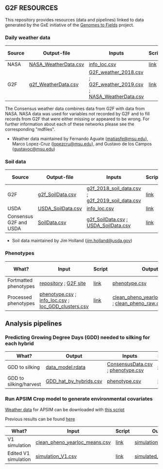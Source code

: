 ## G2F RESOURCES


This repository provides resources (data and pipelines) linked to data generated by the GxE initiative of the [Genomes to Fields](https://www.genomes2fields.org/) project.

### Daily weather data

|Source |Output-file|Inputs|Script|Data dictionary|
|---------|------|------|------|--------|
| NASA |[NASA_WeatherData.csv](https://github.com/QuantGen/G2F_RESOURCES/blob/main/Data/OutputFiles/NASA_WeatherData.csv)|[info_loc.csv](https://github.com/QuantGen/G2F_RESOURCES/blob/main/Data/OutputFiles/info_loc.csv)|[link](https://github.com/QuantGen/G2F_RESOURCES/blob/main/Rcodes/NASAWeatherData.R)| [link](https://github.com/QuantGen/G2F_RESOURCES/blob/main/mdfiles/NASAWeatherData.md) |
| G2F |  [g2f_WeatherData.csv](https://github.com/QuantGen/G2F_RESOURCES/blob/main/Data/OutputFiles/g2f_WeatherData.csv)  | [G2F_weather_2018.csv](https://github.com/QuantGen/G2F_RESOURCES/blob/main/Data/EnvironmentalCovariates/G2F_weather_2018.csv.zip) ; [G2F_weather_2019.csv](https://github.com/QuantGen/G2F_RESOURCES/blob/main/Data/EnvironmentalCovariates/G2F_weather_2019.csv.zip) ; [NASA_WeatherData.csv](https://github.com/QuantGen/G2F_RESOURCES/blob/main/Data/OutputFiles/NASA_WeatherData.csv) | [link](https://github.com/QuantGen/G2F_RESOURCES/blob/main/Rcodes/g2f_WeatherData.R)  | [link](https://github.com/QuantGen/G2F_RESOURCES/blob/main/mdfiles/g2f_WeatherData.md) |

The Consensus weather data combines data from G2F with data from NASA. NASA data was used for variables not recorded by G2F and to fill records from G2F that were either missing or appeared to be wrong. For further information about each of these networks please see the corresponding "mdfiles".
* Weather data maintained by Fernando Aguate (matiasfe@msu.edu), Marco Lopez-Cruz (lopezcru@msu.edu), and Gustavo de los Campos (gustavoc@msu.edu)

### Soil data

|Source |Output-file|Inputs|Script|Data dictionary|
|---------|------|------|------|--------|
| G2F |[g2f_SoilData.csv](https://github.com/QuantGen/G2F_RESOURCES/blob/main/Data/OutputFiles/g2f_SoilData.csv) | [g2f_2018_soil_data.csv](https://github.com/QuantGen/G2F_RESOURCES/blob/main/Data/Metadata/g2f_2018_soil_data.csv) ; [g2f_2019_soil_data.csv](https://github.com/QuantGen/G2F_RESOURCES/blob/main/Data/Metadata/g2f_2019_soil_data.csv) | [link](https://github.com/QuantGen/G2F_RESOURCES/blob/main/Rcodes/g2f_SoilData.R) | [link](https://github.com/QuantGen/G2F_RESOURCES/blob/main/mdfiles/g2f_soil_data.md) |
| USDA |[USDA_SoilData.csv](https://github.com/QuantGen/G2F_RESOURCES/blob/main/Data/OutputFiles/USDA_SoilData.csv) | [info_loc.csv](https://github.com/QuantGen/G2F_RESOURCES/blob/main/Data/OutputFiles/info_loc.csv) | [link](https://github.com/QuantGen/G2F_RESOURCES/blob/main/Rcodes/SoilDataCode.R) | [link](https://github.com/QuantGen/G2F_RESOURCES/blob/main/mdfiles/soil_data_from_USDA.md) |
| Consensus G2F and USDA | [SoilData.csv](https://github.com/QuantGen/G2F_RESOURCES/blob/main/Data/OutputFiles/SoilData.csv) | [g2f_SoilData.csv](https://github.com/QuantGen/G2F_RESOURCES/blob/main/Data/OutputFiles/g2f_SoilData.csv) ; [USDA_SoilData.csv](https://github.com/QuantGen/G2F_RESOURCES/blob/main/Data/OutputFiles/USDA_SoilData.csv) | [link](https://github.com/QuantGen/G2F_RESOURCES/blob/main/Rcodes/Consensus_SoilData.R) | [link](https://github.com/QuantGen/G2F_RESOURCES/blob/main/mdfiles/Consensus_SoilData.md) | 
* Soil data maintained by Jim Holland (jim.holland@usda.gov)

### Phenotypes

| What? | Input | Script | Output | Data dictionary |
|-------|-------|--------|--------|-----------------|
|Fortmatted phenotypes | [repository](https://github.com/QuantGen/G2F_RESOURCES/tree/main/Data/Phenotypes) ; [G2F site](https://www.genomes2fields.org/resources/) | [link](https://github.com/QuantGen/G2F_RESOURCES/blob/main/Rcodes/Phenotypes.R) | [phenotype.csv](https://github.com/QuantGen/G2F_RESOURCES/blob/main/Data/OutputFiles/phenotypes.csv) | [link](https://github.com/QuantGen/G2F_RESOURCES/blob/main/mdfiles/phenotypes.md) |
|Processed phenotypes | [phenotype.csv](https://github.com/QuantGen/G2F_RESOURCES/blob/main/Data/OutputFiles/phenotypes.csv) ; [info_loc.csv](https://github.com/QuantGen/G2F_RESOURCES/blob/main/Data/OutputFiles/info_loc.csv) ; [loc_GDD_clusters.csv](https://github.com/QuantGen/G2F_RESOURCES/blob/main/Data/loc_GDD_clusters.csv) | [link](https://github.com/QuantGen/G2F_RESOURCES/blob/main/Rcodes/prepare_pheno_data.R) | [clean_pheno_yearloc_means.csv](https://github.com/QuantGen/G2F_RESOURCES/blob/main/Data/OutputFiles/clean_pheno_yearloc_means.csv) ; [clean_pheno_raw.csv](https://github.com/QuantGen/G2F_RESOURCES/blob/main/Data/OutputFiles/clean_pheno_raw.csv) | |

## Analysis pipelines

### Predicting Growing Degree Days (GDD) needed to silking for each hybrid

| What? | Output | Inputs | Script |
|-------|--------|--------|--------|
| GDD to silking | [data_model.rdata](https://github.com/QuantGen/G2F_RESOURCES/blob/main/Data/GDDtoFlowering/data_model.rdata) | [ConsensusData.csv](https://github.com/QuantGen/G2F_RESOURCES/blob/main/Data/OutputFiles/ConsensusData.csv) ; [phenotype.csv](https://github.com/QuantGen/G2F_RESOURCES/blob/main/Data/OutputFiles/phenotypes.csv) | [link](https://github.com/QuantGen/G2F_RESOURCES/blob/main/mdfiles/GDDPredictFlowering.md) |
| GDD to silking/harvest| [GDD_hat_by_hybrids.csv](https://github.com/QuantGen/G2F_RESOURCES/blob/main/Data/OutputFiles/GDD_hat_by_hybrids.csv) | [phenotype.csv](https://github.com/QuantGen/G2F_RESOURCES/blob/main/Data/OutputFiles/phenotypes.csv) | [link](https://github.com/QuantGen/G2F_RESOURCES/blob/main/mdfiles/GDDPredict_MM.md) |

### Run APSIM Crop model to generate environmental covariates

[Weather data](https://github.com/QuantGen/G2F_RESOURCES/blob/main/Data/APSIM_sim/Weather_data.csv) for APSIM can be downloaded with [this script](https://github.com/QuantGen/G2F_RESOURCES/blob/main/Rcodes/APSIM_getWeather.R)

Previous results can be found [here](https://github.com/QuantGen/G2F_RESOURCES/blob/main/mdfiles/APSIM_sim_old.md)

| What? | Input | Script | Output | Description |
|-------|-------|--------|--------|-------------|
|   V1 simulation   | [clean_pheno_yearloc_means.csv](https://github.com/QuantGen/G2F_RESOURCES/blob/main/Data/OutputFiles/clean_pheno_yearloc_means.csv) | [link](https://github.com/QuantGen/G2F_RESOURCES/blob/main/Rcodes/APSIM_codeV1.R) | [simulation_V1.csv](https://github.com/QuantGen/G2F_RESOURCES/blob/main/Data/OutputFiles/simulation_V1.csv) | [link](https://github.com/QuantGen/G2F_RESOURCES/blob/main/mdfiles/APSIM_v0.md) |
| Edited V1 simulation  | [simulation_V1.csv](https://github.com/QuantGen/G2F_RESOURCES/blob/main/Data/OutputFiles/simulation_V1.csv) | [link](https://github.com/QuantGen/G2F_RESOURCES/blob/main/Rcodes/APSIM_v0_posthoc.R) | [simulated_data_v0.csv](https://github.com/QuantGen/G2F_RESOURCES/blob/main/Data/OutputFiles/simulated_data_v0.csv) | [plots](https://github.com/QuantGen/G2F_RESOURCES/blob/main/mdfiles/simulation_plots.md) |

<!-- 
 - [Tools to examine weather data](https://github.com/QuantGen/G2F_RESOURCES/blob/main/ExamineEnvData.md)
       - Consensus data: [wdaily_final.csv](https://github.com/QuantGen/G2F_RESOURCES/blob/main/Data/OutputFiles/wdaily_final.csv)
  - [Calculate growing degree days (GDD) and predict flowering date](https://github.com/QuantGen/G2F_RESOURCES/blob/main/GDDPredictFlowering.md)

 - [Baseline model with lme4]()
 - [Genomic relationships and DNA-derived PCs]()
 - [Genomic Regession using BGLR]()
 - [...]
-->
 

